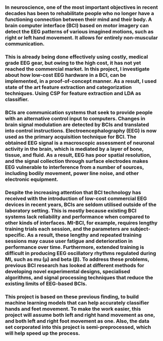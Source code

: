 ### In neuroscience, one of the most important objectives in recent decades has been to rehabilitate people who no longer have a functioning connection between their mind and their body. A brain computer interface (BCI) based on motor imagery can detect the EEG patterns of various imagined motions, such as right or left hand movement. It allows for entirely non-muscular communication.
### This is already being done effectively using costly, medical grade EEG gear, but owing to the high cost, it has not yet reached the commercial market. In this project, I investigate about how low-cost EEG hardware in a BCI, can be implemented, in a proof-of-concept manner. As a result, I used state of the art feature extraction and categorization techniques. Using CSP for feature extraction and LDA as classifier.
### BCIs are communication systems that seek to provide people with an alternative control input to computers. Changes in brain signal modulation are detected by BCIs and translated into control instructions. Electroencephalography (EEG) is now used as the primary acquisition technique for BCI. The obtained EEG signal is a macroscopic assessment of neuronal activity in the brain, which is mediated by a layer of bone, tissue, and fluid. As a result, EEG has poor spatial resolution, and the signal collection through surface electrodes makes EEG vulnerable to interference from a number of sources, including bodily movement, power line noise, and other electronic equipment.
### Despite the increasing attention that BCI technology has received with the introduction of low-cost commercial EEG devices in recent years, BCIs are seldom utilised outside of the laboratory setting. This is mostly because existing BCI systems lack reliability and performance when compared to other kinds of interfaces. MI-BCI, for example, requires lengthy training trials each session, and the parameters are subject-specific. As a result, these lengthy and repeated training sessions may cause user fatigue and deterioration in performance over time. Furthermore, extended training is difficult in producing EEG oscillatory rhythms regulated during MI, such as mu (μ) and beta (β). To address these problems, previous BCI research has looked at different methods for developing novel experimental designs, specialised algorithms, and signal processing techniques that reduce the existing limits of EEG-based BCIs.
### This project is based on these previous finding, to build  machine learning models that can help accurately classifier hands and feet movement. To make the work easier, this project will assume both left and right hand movement as one, and both left and right foot movement as one. Also, the data set corporated into this project is semi-preprocessed, which will help speed up the process.
